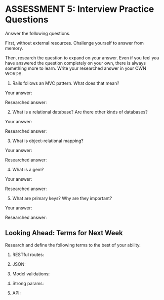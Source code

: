 # ASSESSMENT 5: Interview Practice Questions
Answer the following questions.

First, without external resources. Challenge yourself to answer from memory.

Then, research the question to expand on your answer. Even if you feel you have answered the question completely on your own, there is always something more to learn. Write your researched answer in your OWN WORDS.

1. Rails follows an MVC pattern. What does that mean?

  Your answer:

  Researched answer:



2. What is a relational database? Are there other kinds of databases?

  Your answer:

  Researched answer:



3. What is object-relational mapping?

  Your answer:

  Researched answer:



4. What is a gem?

  Your answer:

  Researched answer:



5. What are primary keys? Why are they important?

  Your answer:

  Researched answer:



## Looking Ahead: Terms for Next Week
Research and define the following terms to the best of your ability.

1. RESTful routes:

2. JSON:

3. Model validations:

4. Strong params:

5. API:
